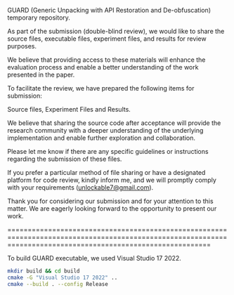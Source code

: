 GUARD (Generic Unpacking with API Restoration and De-obfuscation) temporary repository.

As part of the submission (double-blind review), we would like to share the source files, executable files, experiment files, and results for review purposes. 

We believe that providing access to these materials will enhance the evaluation process and enable a better understanding of the work presented in the paper.

To facilitate the review, we have prepared the following items for submission:

Source files, Experiment Files and Results.

We believe that sharing the source code after acceptance will provide the research community with a deeper understanding of the underlying implementation and enable further exploration and collaboration.

Please let me know if there are any specific guidelines or instructions regarding the submission of these files. 

If you prefer a particular method of file sharing or have a designated platform for code review, kindly inform me, and we will promptly comply with your requirements (unlockable7@gmail.com).

Thank you for considering our submission and for your attention to this matter. We are eagerly looking forward to the opportunity to present our work.

==============================================================================================================================================================

To build GUARD executable, we used Visual Studio 17 2022.

```bash
mkdir build && cd build
cmake -G "Visual Studio 17 2022" ..
cmake --build . --config Release
